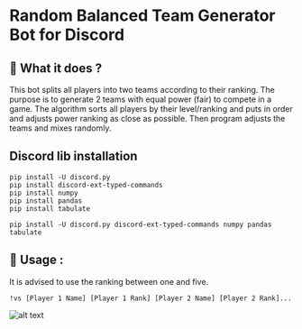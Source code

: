 # Random Balanced Team Generator Bot for Discord

## :ghost: What it does ?  
This bot splits all players into two teams according to their ranking. The purpose is to generate 2 teams with equal power (fair) to compete in a game.
The algorithm sorts all players by their level/ranking and puts in order and adjusts power ranking as close as possible. Then program adjusts the teams and mixes randomly.

## Discord lib installation
```console
pip install -U discord.py
pip install discord-ext-typed-commands
pip install numpy
pip install pandas
pip install tabulate

pip install -U discord.py discord-ext-typed-commands numpy pandas tabulate
```

## :wrench: Usage :
It is advised to use the ranking between one and five.
```
!vs [Player 1 Name] [Player 1 Rank] [Player 2 Name] [Player 2 Rank]...
```

![alt text](https://i.imgur.com/fmIvlTk.png)

